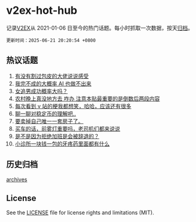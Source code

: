 # v2ex-hot-hub

 记录[V2EX](https://www.v2ex.com/)从 2021-01-06 日至今的热门话题。每小时抓取一次数据，按天[归档](archives)。

`更新时间：2025-06-21 20:20:54 +0800`

## 热议话题

1. [有没有割过包皮的大佬说说感受](https://www.v2ex.com/t/1140073)
1. [我完不成的大概率 AI 也做不出来](https://www.v2ex.com/t/1140068)
1. [女追男成功概率大吗？](https://www.v2ex.com/t/1140058)
1. [农村晚上真没地方去 咋办 注意本贴最重要的是倒数后两段内容](https://www.v2ex.com/t/1140028)
1. [每次看到 v 站的梗我都想笑，哈哈，应该还有很多](https://www.v2ex.com/t/1140105)
1. [聊一聊对稳定币的理解吧..](https://www.v2ex.com/t/1140071)
1. [要卖掉自己唯一一套房子了。](https://www.v2ex.com/t/1140074)
1. [买车的话，前雾灯重要吗，老司机们都来说说](https://www.v2ex.com/t/1140102)
1. [是不是因为拒绝加班是会被辞退的？](https://www.v2ex.com/t/1140015)
1. [小诊所一块钱一包的牙疼药里面都有什么](https://www.v2ex.com/t/1140051)

## 历史归档

[archives](archives)

## License

See the [LICENSE](LICENSE) file for license rights and limitations (MIT).
